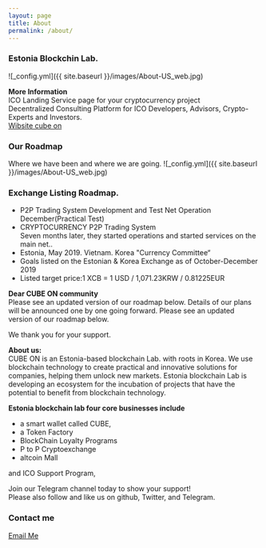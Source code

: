 ```yaml
---
layout: page
title: About
permalink: /about/
---
```


### Estonia Blockchin Lab.
![_config.yml]({{ site.baseurl }}/images/About-US_web.jpg)  
<!--![_config.yml]({{ site.baseurl }}/images/1_smE2TyCcRv8sa0RZY9GSzw.png)-->  
**More Information**  
ICO Landing Service page for your cryptocurrency project  
Decentralized Consulting Platform for ICO Developers, Advisors, Crypto-Experts and Investors.  
<a href="http://cubeon.co.in"> Wibsite cube on </a>

### Our Roadmap
Where we have been and where we are going.
![_config.yml]({{ site.baseurl }}/images/About-US_web.jpg)  


### Exchange Listing Roadmap.
- P2P Trading System Development and Test Net Operation  December(Practical Test)
- CRYPTOCURRENCY P2P Trading System  
  Seven months later, they started operations and started services on the main net..
- Estonia, May 2019. Vietnam. Korea "Currency Committee“
- Goals listed on the Estonian & Korea Exchange as of October-December 2019
- Listed target price:1 XCB = 1 USD / 1,071.23KRW / 0.81225EUR


**Dear CUBE ON community**   
Please see an updated version of our roadmap below. 
Details of our plans will be announced one by one going forward. 
Please see an updated version of our roadmap below. 

We thank you for your support.

**About us:**  
CUBE ON is an Estonia-based blockchain Lab. 
with roots in Korea. We use blockchain technology to create practical and innovative solutions for companies, helping them unlock new markets.  Estonia blockchain Lab is developing an ecosystem for the incubation of projects that have the potential to benefit from blockchain technology.

**Estonia blockchain lab four core businesses include**  

- a smart wallet called CUBE, 
- a Token Factory
- BlockChain Loyalty Programs
- P to P Cryptoexchange
- altcoin Mall 

and ICO Support Program, 

Join our Telegram channel today to show your support!   
Please also follow and like us on github, Twitter, and Telegram.  

### Contact me

<a href="mailto:dany.me.park@gmail.com">Email Me</a> 
